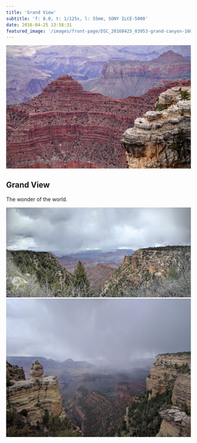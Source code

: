 ```yaml
---
title: 'Grand View'
subtitle: 'f: 8.0, t: 1/125s, l: 55mm, SONY ILCE-5000'
date: 2016-04-25 13:58:31
featured_image: '/images/front-page/DSC_20160425_03953-grand-canyon-1600x1100.jpg'
---
```


![](/images/front-page/DSC_20160425_03953-grand-canyon-1600x1100.jpg)

## Grand View
The wonder of the world.


<div class="gallery" data-columns="3">
	<img src="/images/2016-04/IMG_20160425_145642-grand-canyon-panorama-2200x1100.jpg">
	<img src="/images/2016-04/IMG_20160425_151025-grand-canyon-focus-view-1600x1200.jpg">
</div>
